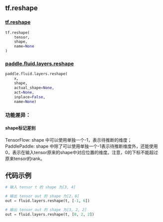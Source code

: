 ## tf.reshape

### [tf.reshape](https://www.tensorflow.org/versions/r1.13/api_docs/python/tf/reshape)
``` python
tf.reshape(
    tensor,
    shape,
    name=None
)
```

### [paddle.fluid.layers.reshape](http://paddlepaddle.org/documentation/docs/zh/1.4/api_cn/layers_cn.html#cn-api-fluid-layers-reshape)
``` python
paddle.fluid.layers.reshape(
    x, 
    shape, 
    actual_shape=None, 
    act=None, 
    inplace=False, 
    name=None)
```

### 功能差异：

#### shape标记差别
TensorFlow: shape 中可以使用单独一个-1，表示待推断的维度；  
PaddlePaddle: shape 中除了可以使用单独一个-1表示待推断维度外，还能使用0，表示在输入tensor原来的shape中对应位置的维度。注意，0的下标不能超过原来tensor的rank。


## 代码示例
```python
# 输入 tensor t 的 shape 为[3, 4]

# 输出 tensor out 的 shape 为[2，6]
out = fluid.layers.reshape(t, [-1, 6])  

# 输出 tensor out 的 shape 为[3, 2, 2]
out = fluid.layers.reshape(t, [0, 2, 2])
```